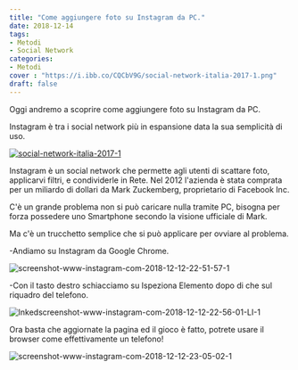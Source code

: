 ```yaml
---
title: "Come aggiungere foto su Instagram da PC."
date: 2018-12-14
tags:
- Metodi
- Social Network
categories:
- Metodi
cover : "https://i.ibb.co/CQCbV9G/social-network-italia-2017-1.png"
draft: false
---
```


Oggi andremo a scoprire come aggiungere foto su Instagram da PC.

Instagram è tra i social network più in espansione data la sua semplicità di uso.

<a href="https://ibb.co/NKD9WNB"><img src="https://i.ibb.co/CQCbV9G/social-network-italia-2017-1.png" alt="social-network-italia-2017-1" border="0"></a>

Instagram è un social network che permette agli utenti di scattare foto, applicarvi filtri, e condividerle in Rete. Nel 2012 l'azienda è stata comprata per un miliardo di dollari da Mark Zuckemberg, proprietario di Facebook Inc.

C'è un grande problema non si può caricare nulla tramite PC, bisogna per forza possedere uno Smartphone secondo la visione ufficiale di Mark.

Ma c'è un trucchetto semplice che si può applicare per ovviare al problema.

-Andiamo su Instagram da Google Chrome.

<img src="https://i.ibb.co/mCrKvWW/screenshot-www-instagram-com-2018-12-12-22-51-57-1.png" alt="screenshot-www-instagram-com-2018-12-12-22-51-57-1" border="0">

-Con il tasto destro schiacciamo su Ispeziona Elemento dopo di che sul riquadro del telefono.

<img src="https://i.ibb.co/DM4KZdr/Inkedscreenshot-www-instagram-com-2018-12-12-22-56-01-LI-1.jpg" alt="Inkedscreenshot-www-instagram-com-2018-12-12-22-56-01-LI-1" border="0">

Ora basta che aggiornate la pagina ed il gioco è fatto, potrete usare il browser come effettivamente un telefono!

<img src="https://i.ibb.co/LZhz3mc/screenshot-www-instagram-com-2018-12-12-23-05-02-1.png" alt="screenshot-www-instagram-com-2018-12-12-23-05-02-1" border="0">
